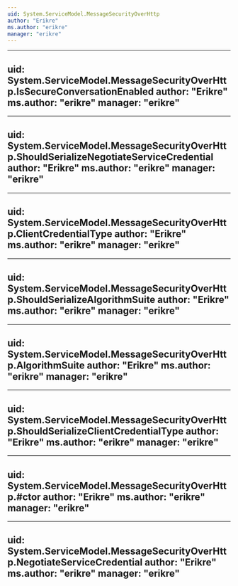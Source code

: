 ```yaml
---
uid: System.ServiceModel.MessageSecurityOverHttp
author: "Erikre"
ms.author: "erikre"
manager: "erikre"
---
```


---
uid: System.ServiceModel.MessageSecurityOverHttp.IsSecureConversationEnabled
author: "Erikre"
ms.author: "erikre"
manager: "erikre"
---

---
uid: System.ServiceModel.MessageSecurityOverHttp.ShouldSerializeNegotiateServiceCredential
author: "Erikre"
ms.author: "erikre"
manager: "erikre"
---

---
uid: System.ServiceModel.MessageSecurityOverHttp.ClientCredentialType
author: "Erikre"
ms.author: "erikre"
manager: "erikre"
---

---
uid: System.ServiceModel.MessageSecurityOverHttp.ShouldSerializeAlgorithmSuite
author: "Erikre"
ms.author: "erikre"
manager: "erikre"
---

---
uid: System.ServiceModel.MessageSecurityOverHttp.AlgorithmSuite
author: "Erikre"
ms.author: "erikre"
manager: "erikre"
---

---
uid: System.ServiceModel.MessageSecurityOverHttp.ShouldSerializeClientCredentialType
author: "Erikre"
ms.author: "erikre"
manager: "erikre"
---

---
uid: System.ServiceModel.MessageSecurityOverHttp.#ctor
author: "Erikre"
ms.author: "erikre"
manager: "erikre"
---

---
uid: System.ServiceModel.MessageSecurityOverHttp.NegotiateServiceCredential
author: "Erikre"
ms.author: "erikre"
manager: "erikre"
---

